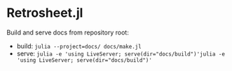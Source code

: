 # Retrosheet.jl

Build and serve docs from repository root:

- build: `julia --project=docs/ docs/make.jl`
- serve: `julia -e 'using LiveServer; serve(dir="docs/build")'julia -e 'using LiveServer; serve(dir="docs/build")'`